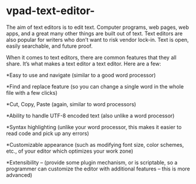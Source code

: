 # vpad-text-editor-
The aim of text editors is to edit text. Computer programs, web pages, web apps, and a great many other things are built out of text. Text editors are also popular for writers who don’t want to risk vendor lock-in. Text is open, easily searchable, and future proof.

When it comes to text editors, there are common features that they all share. It’s what makes a text editor a text editor. Here are a few:

*Easy to use and navigate (similar to a good word processor)

*Find and replace feature (so you can change a single word in the whole file with a few clicks)

*Cut, Copy, Paste (again, similar to word processors)

*Ability to handle UTF-8 encoded text (also unlike a word processor)

*Syntax highlighting (unlike your word processor, this makes it easier to read code and pick up any errors)

*Customizable appearance (such as modifying font size, color schemes, etc., of your editor which optimizes your work zone)

*Extensibility – (provide some plugin mechanism, or is scriptable, so a programmer can customize the editor with additional features – this is more advanced)
